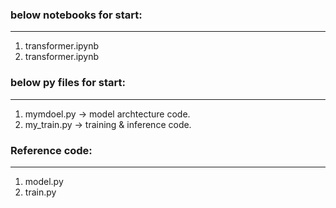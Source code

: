 ### below notebooks for start:
-----------------------------------------
1. transformer.ipynb
2. transformer.ipynb
### below py files for start:
------------------------------------------
1. mymdoel.py -> model archtecture code.
2. my_train.py -> training & inference code.
### Reference code:
---------------------------------
1. model.py
2. train.py
